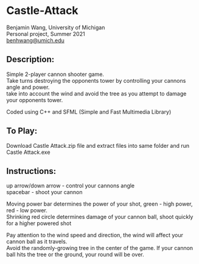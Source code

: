 # Castle-Attack
Benjamin Wang, University of Michigan  
Personal project, Summer 2021  
benhwang@umich.edu  

Description:  
---
Simple 2-player cannon shooter game.   
Take turns destroying the opponents tower by controlling your cannons angle and power.   
take into account the wind and avoid the tree as you attempt to damage your opponents tower.   

Coded using C++ and SFML (Simple and Fast Multimedia Library)
  
To Play:  
---
Download Castle Attack.zip file and extract files into same folder and run Castle Attack.exe  


Instructions:  
---
up arrow/down arrow - control your cannons angle  
spacebar - shoot your cannon  
 
Moving power bar determines the power of your shot, green - high power, red - low power.   
Shrinking red circle determines damage of your cannon ball, shoot quickly for a higher powered shot  

Pay attention to the wind speed and direction, the wind will affect your cannon ball as it travels.  
Avoid the randomly-growing tree in the center of the game. If your cannon ball hits the tree or the ground, your round will be over.  



